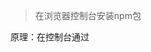 > 在浏览器控制台安装npm包

原理：在控制台通过<script /> 引入 cdn/unpkg 资源，具体代码详见

> UNPKG

unpkg 是一个快速的全球内容分发网络，适用于 npm 上的所有内容。使用它可以使用 URL （:unpkg.com/:package@:version/:file。）快速轻松地从任何包加载任何文件。  例如：`https://unpkg.com/jquery@3.5.1` 
